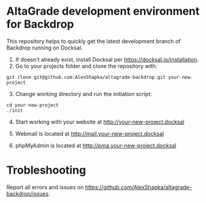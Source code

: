 # AltaGrade development environment for Backdrop
This repository helps to quickly get the latest development branch of Backdrop running on Docksal.

1. If doesn't already exist, install Docksal per https://docksal.io/installation.
2. Go to your projects folder and clone the repository with:

```
git clone git@github.com:AlexShapka/altagrade-backdrop.git your-new-project
```

3. Change working directory and run the initiation script:

```
cd your-new-project
./init
```

4. Start working with your website at http://your-new-project.docksal

5. Webmail is located at http://mail.your-new-project.docksal

6. phpMyAdmin is located at http://pma.your-new-project.docksal

# Trobleshooting

Report all errors and issues on https://github.com/AlexShapka/altagrade-backdrop/issues.
